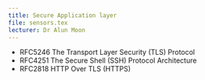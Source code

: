 ```yaml
---
title: Secure Application layer
file: sensors.tex
lecturer: Dr Alun Moon
---
```

* RFC5246  The Transport Layer Security (TLS) Protocol
* RFC4251 The Secure Shell (SSH) Protocol Architecture
* RFC2818 HTTP Over TLS (HTTPS)
